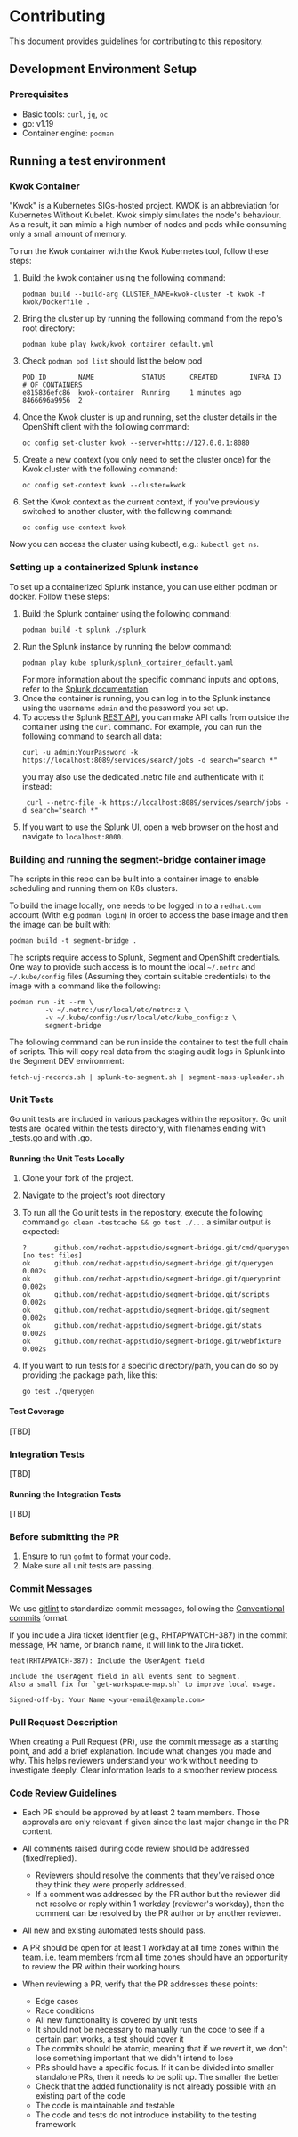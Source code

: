 # Contributing

This document provides guidelines for contributing to this repository.

## Development Environment Setup

### Prerequisites
* Basic tools: `curl`, `jq`, `oc`
* go: v1.19
* Container engine: `podman`

## Running a test environment

### Kwok Container
"Kwok" is a Kubernetes SIGs-hosted project. KWOK is an abbreviation for
Kubernetes Without Kubelet. Kwok simply simulates the node's behaviour.
As a result, it can mimic a high number of nodes and pods while consuming
only a small amount of memory.

To run the Kwok container with the Kwok Kubernetes tool, follow these steps:

1. Build the kwok container using the following command:
   ```
   podman build --build-arg CLUSTER_NAME=kwok-cluster -t kwok -f kwok/Dockerfile .
   ```
2. Bring the cluster up by running the following command from the 
   repo's root directory:
    ```
    podman kube play kwok/kwok_container_default.yml
    ```

3. Check `podman pod list` should list the below pod
    ```
    POD ID        NAME            STATUS      CREATED        INFRA ID      # OF CONTAINERS
    e815836efc86  kwok-container  Running     1 minutes ago  8466696a9956  2
    ```

4. Once the Kwok cluster is up and running, set the cluster details in the
   OpenShift client with the following command:
    ```
    oc config set-cluster kwok --server=http://127.0.0.1:8080
    ```

5. Create a new context (you only need to set the cluster once) for the Kwok
   cluster with the following command:
    ```
    oc config set-context kwok --cluster=kwok
    ```

6. Set the Kwok context as the current context, if you've previously switched
   to another cluster, with the following command:
    ```
    oc config use-context kwok
    ```

Now you can access the cluster using kubectl, e.g.: `kubectl get ns`.

### Setting up a containerized Splunk instance

To set up a containerized Splunk instance, you can use either podman or docker.
Follow these steps:

1. Build the Splunk container using the following command:
   ```
   podman build -t splunk ./splunk
   ```
2. Run the Splunk instance by running the below command:
   ```
   podman play kube splunk/splunk_container_default.yaml
   ```
   For more information about the specific command inputs and options, refer
   to the [Splunk documentation][CS1].
3. Once the container is running, you can log in to the Splunk instance using
   the username `admin` and the password you set up.
4. To access the Splunk [REST API][CS2],
   you can make API calls from outside the container using the `curl` command.
   For example, you can run the following command to search all data:
     ```
     curl -u admin:YourPassword -k https://localhost:8089/services/search/jobs -d search="search *"
     ```
    you may also use the dedicated .netrc file and authenticate with it instead:
    ```
     curl --netrc-file -k https://localhost:8089/services/search/jobs -d search="search *"
    ```
5. If you want to use the Splunk UI, open a web browser on the host and navigate to
   `localhost:8000`.

[CS1]:
https://docs.splunk.com/Documentation/Splunk/9.0.4/Installation/DeployandrunSplunkEnterpriseinsideDockercontainers
[CS2]:
https://docs.splunk.com/Documentation/Splunk/9.0.4/RESTTUT/RESTTutorialIntro

### Building and running the segment-bridge container image

The scripts in this repo can be built into a container image to enable
scheduling and running them on K8s clusters.

To build the image locally, one needs to be logged in to a `redhat.com` account
(With e.g `podman login`) in order to access the base image and then the image
can be built with:
```
podman build -t segment-bridge .
```

The scripts require access to Splunk, Segment and OpenShift credentials. One
way to provide such access is to mount the local `~/.netrc` and
`~/.kube/config` files (Assuming they contain suitable credentials) to the
image with a command like the following:
```
podman run -it --rm \
         -v ~/.netrc:/usr/local/etc/netrc:z \
         -v ~/.kube/config:/usr/local/etc/kube_config:z \
         segment-bridge
```
The following command can be run inside the container to test the full chain of
scripts. This will copy real data from the staging audit logs in Splunk into the
Segment DEV environment:
```
fetch-uj-records.sh | splunk-to-segment.sh | segment-mass-uploader.sh
```

### Unit Tests
Go unit tests are included in various packages within the repository.
Go unit tests are located within the tests directory, with filenames ending with
_tests.go and with .go.

#### Running the Unit Tests Locally
1. Clone your fork of the project.
2. Navigate to the project's root directory
3. To run all the Go unit tests in the repository,
execute the following command `go clean -testcache && go test ./...`
a similar output is expected:

    ```
    ?   	github.com/redhat-appstudio/segment-bridge.git/cmd/querygen	[no test files]
    ok  	github.com/redhat-appstudio/segment-bridge.git/querygen	0.002s
    ok  	github.com/redhat-appstudio/segment-bridge.git/queryprint 0.002s
    ok  	github.com/redhat-appstudio/segment-bridge.git/scripts	0.002s
    ok  	github.com/redhat-appstudio/segment-bridge.git/segment	0.002s
    ok  	github.com/redhat-appstudio/segment-bridge.git/stats	0.002s
    ok  	github.com/redhat-appstudio/segment-bridge.git/webfixture	0.002s
    ```
4. If you want to run tests for a specific directory/path, you can do so by providing
the package path, like this:
    ```
    go test ./querygen
    ```

#### Test Coverage
[TBD]

### Integration Tests
[TBD]

#### Running the Integration Tests
[TBD]

### Before submitting the PR

1. Ensure to run `gofmt` to format your code.
2. Make sure all unit tests are passing.

### Commit Messages
We use [gitlint](https://jorisroovers.com/gitlint/) to standardize commit messages,
following the [Conventional commits](https://www.conventionalcommits.org/en/v1.0.0/) format.

If you include a Jira ticket identifier (e.g., RHTAPWATCH-387) in the commit message,
PR name, or branch name, it will link to the Jira ticket.

```
feat(RHTAPWATCH-387): Include the UserAgent field

Include the UserAgent field in all events sent to Segment.
Also a small fix for `get-workspace-map.sh` to improve local usage.

Signed-off-by: Your Name <your-email@example.com>

```

### Pull Request Description
When creating a Pull Request (PR), use the commit message as a starting point,
and add a brief explanation. Include what changes you made and why.
This helps reviewers understand your work without needing to investigate
deeply. Clear information leads to a smoother review process.

### Code Review Guidelines
* Each PR should be approved by at least 2 team members. Those approvals are only
relevant if given since the last major change in the PR content.

* All comments raised during code review should be addressed (fixed/replied).
  * Reviewers should resolve the comments that they've raised once they think
    they were properly addressed.
  * If a comment was addressed by the PR author but the reviewer did not resolve or
    reply within 1 workday (reviewer's workday), then the comment can be resolved by
    the PR author or by another reviewer.

* All new and existing automated tests should pass.

* A PR should be open for at least 1 workday at all time zones within the team. i.e.
team members from all time zones should have an opportunity to review the PR within
their working hours.

* When reviewing a PR, verify that the PR addresses these points:
  * Edge cases
  * Race conditions
  * All new functionality is covered by unit tests
  * It should not be necessary to manually run the code to see if a certain part works,
    a test should cover it
  * The commits should be atomic, meaning that if we revert it, we don't lose something
    important that we didn't intend to lose
  * PRs should have a specific focus. If it can be divided into smaller standalone
    PRs, then it needs to be split up. The smaller the better
  * Check that the added functionality is not already possible with an existing
    part of the code
  * The code is maintainable and testable
  * The code and tests do not introduce instability to the testing framework
